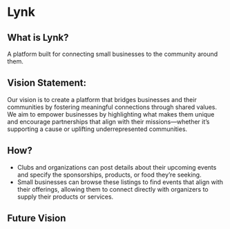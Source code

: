 # Lynk

## What is Lynk?

A platform built for connecting small businesses to the community around them.

## Vision Statement:

Our vision is to create a platform that bridges businesses and their communities by fostering meaningful connections through shared values. We aim to empower businesses by highlighting what makes them unique and encourage partnerships that align with their missions—whether it’s supporting a cause or uplifting underrepresented communities.

## How?

- Clubs and organizations can post details about their upcoming events and specify the sponsorships, products, or food they’re seeking.
- Small businesses can browse these listings to find events that align with their offerings, allowing them to connect directly with organizers to supply their products or services.

## Future Vision
